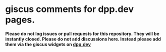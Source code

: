 # giscus comments for dpp.dev pages.

**Please do not log issues or pull requests for this repository. They will be instantly closed. Please do not add discussions here. Instead please add them via the giscus widgets on [dpp.dev](https://dpp.dev)**
